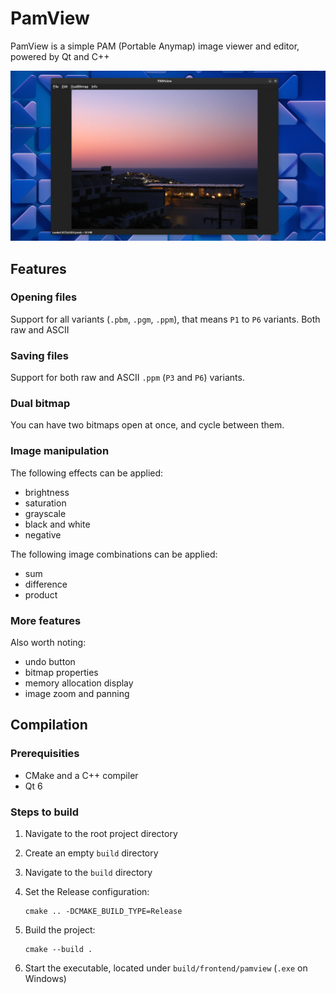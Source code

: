 # PamView
PamView is a simple PAM (Portable Anymap) image viewer and editor, powered by Qt and C++

![](screenshots/pamview1.png)

## Features

### Opening files
Support for all variants (`.pbm`, `.pgm`, `.ppm`), that means `P1` to `P6` variants. Both raw and ASCII

### Saving files
Support for both raw and ASCII `.ppm` (`P3` and `P6`) variants.

### Dual bitmap
You can have two bitmaps open at once, and cycle between them.

### Image manipulation
The following effects can be applied:

- brightness
- saturation
- grayscale
- black and white
- negative

The following image combinations can be applied:

- sum
- difference
- product

### More features
Also worth noting:

- undo button
- bitmap properties
- memory allocation display
- image zoom and panning

## Compilation

### Prerequisities
- CMake and a C++ compiler
- Qt 6

### Steps to build
1. Navigate to the root project directory
2. Create an empty `build` directory
3. Navigate to the `build` directory
4. Set the Release configuration:

    ```
    cmake .. -DCMAKE_BUILD_TYPE=Release
    ```
5. Build the project:
    ```
    cmake --build .
    ```
5. Start the executable, located under `build/frontend/pamview` (`.exe` on Windows)

